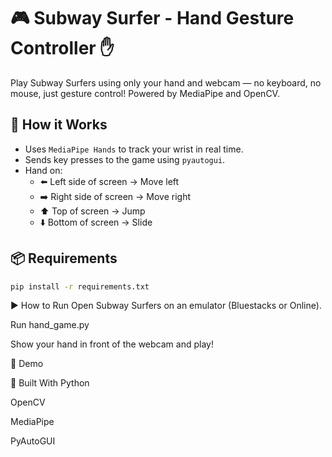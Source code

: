 # 🎮 Subway Surfer - Hand Gesture Controller ✋

Play Subway Surfers using only your hand and webcam — no keyboard, no mouse, just gesture control! Powered by MediaPipe and OpenCV.

## 🧠 How it Works
- Uses `MediaPipe Hands` to track your wrist in real time.
- Sends key presses to the game using `pyautogui`.
- Hand on:
  - ⬅️ Left side of screen → Move left
  - ➡️ Right side of screen → Move right
  - ⬆️ Top of screen → Jump
  - ⬇️ Bottom of screen → Slide

## 📦 Requirements
```bash
pip install -r requirements.txt
```
▶️ How to Run
Open Subway Surfers on an emulator (Bluestacks or Online).

Run hand_game.py

Show your hand in front of the webcam and play!

🎥 Demo

<!-- or use a YouTube link -->
🧰 Built With
Python

OpenCV

MediaPipe

PyAutoGUI

